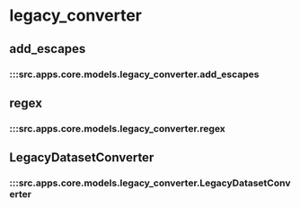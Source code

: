 # legacy_converter

## add_escapes

### :::src.apps.core.models.legacy_converter.add_escapes

## regex

### :::src.apps.core.models.legacy_converter.regex

## LegacyDatasetConverter

### :::src.apps.core.models.legacy_converter.LegacyDatasetConverter

